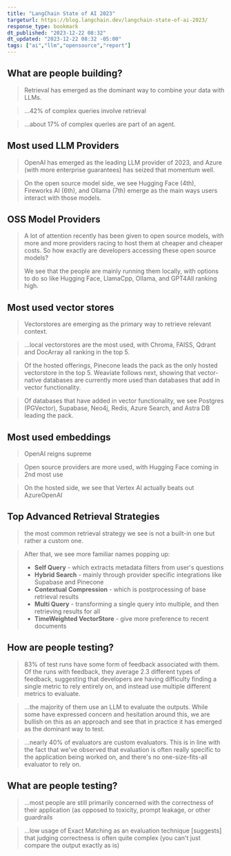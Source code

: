 ```yaml
---
title: "LangChain State of AI 2023"
targeturl: https://blog.langchain.dev/langchain-state-of-ai-2023/
response_type: bookmark
dt_published: "2023-12-22 08:32"
dt_updated: "2023-12-22 08:32 -05:00"
tags: ["ai","llm","opensource","report"]
---
```


## What are people building?

> Retrieval has emerged as the dominant way to combine your data with LLMs. 

> ...42% of complex queries involve retrieval

> ...about 17% of complex queries are part of an agent.

## Most used LLM Providers

> OpenAI has emerged as the leading LLM provider of 2023, and Azure (with more enterprise guarantees) has seized that momentum well.

> On the open source model side, we see Hugging Face (4th), Fireworks AI (6th), and Ollama (7th) emerge as the main ways users interact with those models.

## OSS Model Providers

> A lot of attention recently has been given to open source models, with more and more providers racing to host them at cheaper and cheaper costs. So how exactly are developers accessing these open source models?
>   
> We see that the people are mainly running them locally, with options to do so like Hugging Face, LlamaCpp, Ollama, and GPT4All ranking high. 

## Most used vector stores

> Vectorstores are emerging as the primary way to retrieve relevant context.

> ...local vectorstores are the most used, with Chroma, FAISS, Qdrant and DocArray all ranking in the top 5. 

> Of the hosted offerings, Pinecone leads the pack as the only hosted vectorstore in the top 5. Weaviate follows next, showing that vector-native databases are currently more used than databases that add in vector functionality.

> Of databases that have added in vector functionality, we see Postgres (PGVector), Supabase, Neo4j, Redis, Azure Search, and Astra DB leading the pack.

## Most used embeddings

> OpenAI reigns supreme 

> Open source providers are more used, with Hugging Face coming in 2nd most use

> On the hosted side, we see that Vertex AI actually beats out AzureOpenAI

## Top Advanced Retrieval Strategies

> the most common retrieval strategy we see is not a built-in one but rather a custom one.

> After that, we see more familiar names popping up:
>   
>   - **Self Query** - which extracts metadata filters from user's questions
>   - **Hybrid Search** - mainly through provider specific integrations like Supabase and Pinecone
>   - **Contextual Compression** - which is postprocessing of base retrieval results
>   - **Multi Query** - transforming a single query into multiple, and then retrieving results for all
>   - **TimeWeighted VectorStore** - give more preference to recent documents

## How are people testing?

> 83% of test runs have some form of feedback associated with them. Of the runs with feedback, they average 2.3 different types of feedback, suggesting that developers are having difficulty finding a single metric to rely entirely on, and instead use multiple different metrics to evaluate.

> ...the majority of them use an LLM to evaluate the outputs. While some have expressed concern and hesitation around this, we are bullish on this as an approach and see that in practice it has emerged as the dominant way to test.

> ...nearly 40% of evaluators are custom evaluators. This is in line with the fact that we've observed that evaluation is often really specific to the application being worked on, and there's no one-size-fits-all evaluator to rely on.

## What are people testing?

> ...most people are still primarily concerned with the correctness of their application (as opposed to toxicity, prompt leakage, or other guardrails

> ...low usage of Exact Matching as an evaluation technique [suggests] that judging correctness is often quite complex (you can't just compare the output exactly as is)
